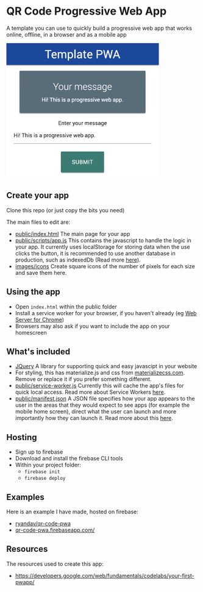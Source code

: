 # QR Code Progressive Web App

A template you can use to quickly build a progressive web app that works online, offline, in a browser and as a mobile app

<img src="Screenshot.png" width="400">

## Create your app

Clone this repo (or just copy the bits you need)

The main files to edit are:  
- [public/index.html](public/index.html) The main page for your app
- [public/scripts/app.js](public/scripts/app.js) This contains the javascript to handle the logic in your app. It currently uses localStorage for storing data when the use clicks the button, it is recommended to use another database in production, such as indexedDb (Read more [here](https://developers.google.com/web/fundamentals/codelabs/your-first-pwapp/#intercept_the_network_request_and_cache_the_response)).
- [images/icons](images/icons) Create square icons of the number of pixels for each size and save them here.

## Using the app

- Open `index.html` within the public folder
- Install a service worker for your browser, if you haven't already (eg [Web Server for Chrome](https://developers.google.com/web/fundamentals/codelabs/your-first-pwapp/#install_and_verify_web_server))
- Browsers may also ask if you want to include the app on your homescreen

## What's included

- [JQuery](https://jquery.com/) A library for supporting quick and easy javascipt in your website
- For styling, this has materialize.js and css from [materializecss.com](http://materializecss.com/). Remove or replace it if you prefer something different.
- [public/service-worker.js](public/service-worker.js) Currently this will cache the app's files for quick local access. Read more about Service Workers [here](https://developers.google.com/web/fundamentals/primers/service-workers/).
- [public/manifest.json](public/manifest.json) A JSON file specifies how your app appears to the user in the areas that they would expect to see apps (for example the mobile home screen), direct what the user can launch and more importantly how they can launch it. Read more about this [here](https://developers.google.com/web/fundamentals/codelabs/your-first-pwapp/#support_native_integration).

## Hosting

- Sign up to firebase  
- Download and install the firebase CLI tools  
- Within your project folder:
  - `firebase init`
  - `firebase deploy`

## Examples

Here is an example I have made, hosted on firebase:
- [ryandav/qr-code-pwa](https://github.com/ryandav/qr-code-pwa)
- [qr-code-pwa.firebaseapp.com/](https://qr-code-pwa.firebaseapp.com/)

## Resources

The resources used to create this app:

- https://developers.google.com/web/fundamentals/codelabs/your-first-pwapp/
